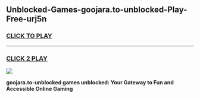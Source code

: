 
## Unblocked-Games-goojara.to-unblocked-Play-Free-urj5n
<h3>
<a href="https://premium76.site?title=goojara.to-unblocked&ref=21A">CLICK TO PLAY</a></h3>
<hr>

<h3>
<a href="https://premium76.site?title=goojara.to-unblocked&ref=21A">CLICK 2 PLAY</a>
  
</h3>

<a href="https://premium76.site?title=goojara.to-unblocked&ref=21A"><img src="https://clearcache.store/games.png"></a>


**goojara.to-unblocked games unblocked: Your Gateway to Fun and Accessible Online Gaming**
